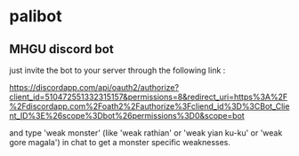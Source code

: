 # palibot
MHGU discord bot
------
just invite the bot to your server through the following link :

https://discordapp.com/api/oauth2/authorize?client_id=510472551332315157&permissions=8&redirect_uri=https%3A%2F%2Fdiscordapp.com%2Foath2%2Fauthorize%3Fcliend_id%3D%3CBot_Client_ID%3E%26scope%3Dbot%26permissions%3D0&scope=bot

and type 'weak monster' (like 'weak rathian' or 'weak yian ku-ku' or 'weak gore magala') in chat to get a monster specific weaknesses.
